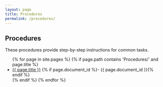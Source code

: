 ```yaml
---
layout: page
title: Procedures
permalink: /procedures/
---
```


## Procedures

These procedures provide step-by-step instructions for common tasks.

<ul class="document-list">
{% for page in site.pages %}
  {% if page.path contains 'Procedures/' and page.title %}
    <li>
      <a href="{{ page.url | relative_url }}">{{ page.title }}</a>
      {% if page.document_id %}- {{ page.document_id }}{% endif %}
    </li>
  {% endif %}
{% endfor %}
</ul>
